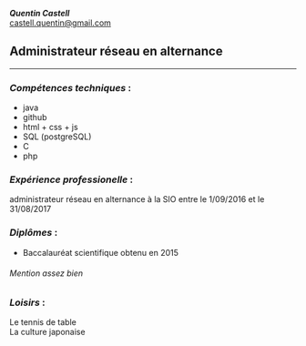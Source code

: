___Quentin Castell___    
[castell.quentin@gmail.com](castell.quentin@gmail.com)   

##  Administrateur réseau en alternance

---

### ___Compétences techniques___ :

- java 
- github
- html + css + js
- SQL (postgreSQL)
- C
- php

### ___Expérience professionelle___ :

administrateur réseau en alternance à la SIO entre le 1/09/2016 et le 31/08/2017

### ___Diplômes___ :

- Baccalauréat scientifique obtenu en 2015
###### Mention assez bien 

### ___Loisirs___ :

Le tennis de table <br>
La culture japonaise <br>


